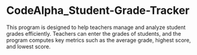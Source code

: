 # CodeAlpha_Student-Grade-Tracker
This program is designed to help teachers manage and analyze student grades efficiently. Teachers can enter the grades of students, and the program computes key metrics such as the average grade, highest score, and lowest score.
